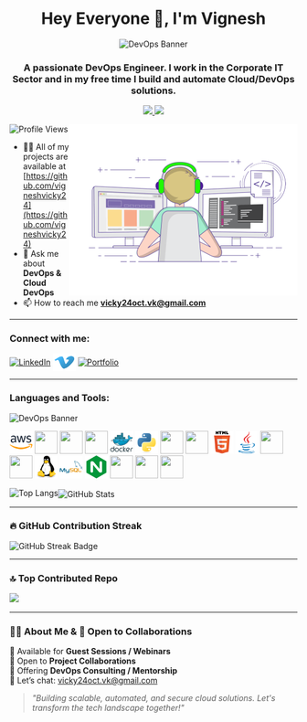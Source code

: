 <h1 align="center">Hey Everyone 👋, I'm Vignesh </h1>

<div align="center">
  <img src="https://camo.githubusercontent.com/21a854b4858cf3cf6549213d8a750302f74e517f39df4a77474229112887a6c5/68747470733a2f2f63646e2e6472696262626c652e636f6d2f7573657275706c6f61642f373732353831342f66696c652f6f726967696e616c2d61643334653561336435383761386139306236353836646536373731303232352e676966" alt="DevOps Banner">
</div>

<h3 align="center">A passionate DevOps Engineer. I work in the Corporate IT Sector and in my free time I build and automate Cloud/DevOps solutions.</h3>

<p align="center">
  <a href="https://github.com/vigneshvicky24">
    <img src="https://img.shields.io/github/followers/vigneshvicky24?label=Follow&style=social" />
  </a>
  <a href="https://linkedin.com/in/vicky-s-developer">
    <img src="https://img.shields.io/badge/LinkedIn-Vignesh-blue?logo=linkedin&style=flat-square" />
  </a>
</p>

<img align="right" alt="Coding" width="400" src="https://raw.githubusercontent.com/devSouvik/devSouvik/master/gif3.gif">

<p align="left">
  <img src="https://komarev.com/ghpvc/?username=vigneshvicky24&label=Profile%20views&color=0e75b6&style=flat" alt="Profile Views" />
</p>

- 👨‍💻 All of my projects are available at [https://github.com/vigneshvicky24](https://github.com/vigneshvicky24)  
- 💬 Ask me about **DevOps & Cloud DevOps**  
- 📫 How to reach me **vicky24oct.vk@gmail.com**

---

<h3 align="left">Connect with me:</h3>

<p align="left">
  <a href="https://www.linkedin.com/in/vicky-s-developer/" target="blank"><img align="center" src="https://raw.githubusercontent.com/rahuldkjain/github-profile-readme-generator/master/src/images/icons/Social/linked-in-alt.svg" alt="LinkedIn" height="30" width="40" /></a>
    <a href="https://vigneshops.netlify.app/#" target="blank"><img align="center" src="https://github.com/vigneshvicky24/vigneshvicky24/blob/main/logo.png" alt="Portfolio" height="30" width="40" /></a>
  <a href="https://www.geeksforgeeks.org/user/vicky24h5bc/" target="blank"><img align="center" src="https://upload.wikimedia.org/wikipedia/commons/thumb/4/43/GeeksforGeeks.svg/1200px-GeeksforGeeks.svg.png" alt="Portfolio" height="30" width="40" /></a>

</p>

---
<h3 align="left">Languages and Tools:</h3>
<img src="https://camo.githubusercontent.com/7aaa7fa7ebc6c7c7fa51e2b69efff5fcd3d9604d5b095d2be646f375be2f2325/68747470733a2f2f696d6775722e636f6d2f526b6e4c4858512e706e67" alt="DevOps Banner">
<p align="left">
  <img src="https://raw.githubusercontent.com/devicons/devicon/master/icons/amazonwebservices/amazonwebservices-original-wordmark.svg" width="40" height="40"/>
  <img src="https://www.vectorlogo.zone/logos/microsoft_azure/microsoft_azure-icon.svg" width="40" height="40"/>
  <img src="https://www.vectorlogo.zone/logos/gnu_bash/gnu_bash-icon.svg" width="40" height="40"/>
  <img src="https://www.vectorlogo.zone/logos/circleci/circleci-icon.svg" width="40" height="40"/>
  <img src="https://raw.githubusercontent.com/devicons/devicon/master/icons/docker/docker-original-wordmark.svg" width="40" height="40"/>
  <img src="https://raw.githubusercontent.com/devicons/devicon/master/icons/python/python-original.svg" width="40" height="40"/>
  <img src="https://www.vectorlogo.zone/logos/git-scm/git-scm-icon.svg" width="40" height="40"/>
  <img src="https://www.vectorlogo.zone/logos/grafana/grafana-icon.svg" width="40" height="40"/>
  <img src="https://raw.githubusercontent.com/devicons/devicon/master/icons/html5/html5-original-wordmark.svg" width="40" height="40"/>
  <img src="https://raw.githubusercontent.com/devicons/devicon/master/icons/java/java-original.svg" width="40" height="40"/>
  <img src="https://www.vectorlogo.zone/logos/jenkins/jenkins-icon.svg" width="40" height="40"/>
  <img src="https://www.vectorlogo.zone/logos/kubernetes/kubernetes-icon.svg" width="40" height="40"/>
  <img src="https://raw.githubusercontent.com/devicons/devicon/master/icons/linux/linux-original.svg" width="40" height="40"/>
  <img src="https://raw.githubusercontent.com/devicons/devicon/master/icons/mysql/mysql-original-wordmark.svg" width="40" height="40"/>
  <img src="https://raw.githubusercontent.com/devicons/devicon/master/icons/nginx/nginx-original.svg" width="40" height="40"/>
  <img src="https://www.vectorlogo.zone/logos/getpostman/getpostman-icon.svg" width="40" height="40"/>
  <img src="https://raw.githubusercontent.com/detain/svg-logos/780f25886640cef088af994181646db2f6b1a3f8/svg/selenium-logo.svg" width="40" height="40"/>
  <img src="https://www.vectorlogo.zone/logos/springio/springio-icon.svg" width="40" height="40"/>
</p>

<p>
  <img align="left" src="https://github-readme-stats.vercel.app/api/top-langs?username=vigneshvicky24&show_icons=true&locale=en&layout=compact&theme=vue&hide_border=true" alt="Top Langs" />
</p>

<p>
  <img align="center" src="https://github-readme-stats.vercel.app/api?username=vigneshvicky24&show_icons=true&locale=en&theme=vue&hide_border=true" alt="GitHub Stats" />
</p>

---

### 🔥 GitHub Contribution Streak

![GitHub Streak Badge](https://img.shields.io/badge/GitHub%20Streak-Active-brightgreen?logo=github&style=for-the-badge)

---
### 🔝 Top Contributed Repo
![](https://github-contributor-stats.vercel.app/api?username=vigneshvicky24&limit=5&theme=flat&combine_all_yearly_contributions=true)

---

### 👨‍💼 About Me & 🤝 Open to Collaborations

🎤 Available for **Guest Sessions / Webinars**  
🤝 Open to **Project Collaborations**  
💼 Offering **DevOps Consulting / Mentorship**  
📧 Let’s chat: [vicky24oct.vk@gmail.com](mailto:vicky24oct.vk@gmail.com)

> *"Building scalable, automated, and secure cloud solutions. Let's transform the tech landscape together!"*
